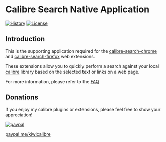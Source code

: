 # Calibre Search Native Application
[![History][changelog-image]][changelog-url] 
[![License][license-image]][license-url]

## Introduction

This is the supporting application required for the [calibre-search-chrome][calibre-search-chrome-url] and [calibre-search-firefox][calibre-search-firefox-url] web extensions.

These extensions allow you to quickly perform a search against your local [calibre][calibre-url] library based on the selected text or links on a web page.

For more information, please refer to the [FAQ][wiki-url]

## Donations

If you enjoy my calibre plugins or extensions, please feel free to show your appreciation!

[![paypal](https://www.paypalobjects.com/en_US/i/btn/btn_donateCC_LG.gif)][donate-url]

[paypal.me/kiwicalibre][donate-url]

[donate-url]: https://www.paypalme/kiwicalibre
[wiki-url]: https://github.com/kiwidude68/calibre-search-app/wiki/Calibre-Search-FAQ

[calibre-url]: https://calibre-ebook.com/
[calibre-search-chrome-url]: https://github.com/kiwidude68/calibre-search-chrome
[calibre-search-firefox-url]: https://github.com/kiwidude68/calibre-search-firefox

[changelog-image]: https://img.shields.io/badge/History-CHANGELOG-blue.svg
[changelog-url]: CHANGELOG.md

[license-image]: https://img.shields.io/badge/License-GPL-yellow.svg
[license-url]: ../LICENSE.md
